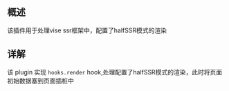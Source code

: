 ## 概述
该插件用于处理vise ssr框架中，配置了halfSSR模式的渲染

## 详解
该 plugin 实现 `hooks.render` hook,处理配置了halfSSR模式的渲染，此时将页面初始数据塞到页面插桩中
